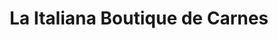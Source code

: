 ---
title: "La Italiana Boutique de Carnes"
url: /montevideo/la-italiana-boutique-de-carnes/
shop: carnicero
---